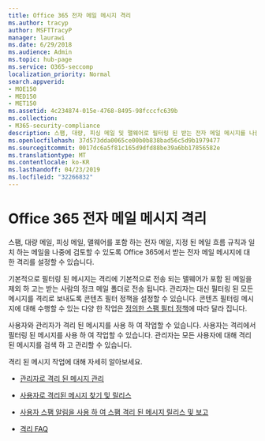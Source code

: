```yaml
---
title: Office 365 전자 메일 메시지 격리
ms.author: tracyp
author: MSFTTracyP
manager: laurawi
ms.date: 6/29/2018
ms.audience: Admin
ms.topic: hub-page
ms.service: O365-seccomp
localization_priority: Normal
search.appverid:
- MOE150
- MED150
- MET150
ms.assetid: 4c234874-015e-4768-8495-98fcccfc639b
ms.collection:
- M365-security-compliance
description: 스팸, 대량, 피싱 메일 및 맬웨어로 필터링 된 받는 전자 메일 메시지를 나중에 검토할 수 있도록 Office 365에서 받는 전자 메일 메시지에 대 한 격리를 설정할 수 있습니다.
ms.openlocfilehash: 37d573dda0065ce00b0b838bad56c5d9b1979477
ms.sourcegitcommit: 0017dc6a5f81c165d9dfd88be39a6bb17856582e
ms.translationtype: MT
ms.contentlocale: ko-KR
ms.lasthandoff: 04/23/2019
ms.locfileid: "32266832"
---
```

# <a name="quarantine-email-messages-in-office-365"></a>Office 365 전자 메일 메시지 격리

스팸, 대량 메일, 피싱 메일, 맬웨어를 포함 하는 전자 메일, 지정 된 메일 흐름 규칙과 일치 하는 메일을 나중에 검토할 수 있도록 Office 365에서 받는 전자 메일 메시지에 대 한 격리를 설정할 수 있습니다.
  
기본적으로 필터링 된 메시지는 격리에 기본적으로 전송 되는 맬웨어가 포함 된 메일을 제외 하 고는 받는 사람의 정크 메일 폴더로 전송 됩니다. 관리자는 대신 필터링 된 모든 메시지를 격리로 보내도록 콘텐츠 필터 정책을 설정할 수 있습니다. 콘텐츠 필터링 메시지에 대해 수행할 수 있는 다양 한 작업은 [정의한 스팸 필터 정책](https://go.microsoft.com/fwlink/?LinkId=799736)에 따라 달라 집니다.
  
사용자와 관리자가 격리 된 메시지를 사용 하 여 작업할 수 있습니다. 사용자는 격리에서 필터링 된 메시지를 사용 하 여 작업할 수 있습니다. 관리자는 모든 사용자에 대해 격리 된 메시지를 검색 하 고 관리할 수 있습니다.
  
격리 된 메시지 작업에 대해 자세히 알아보세요.
  
- [관리자로 격리 된 메시지 관리](manage-quarantined-messages-and-files.md)
    
- [사용자로 격리된 메시지 찾기 및 릴리스](find-and-release-quarantined-messages-as-a-user.md)
    
- [사용자 스팸 알림을 사용 하 여 스팸 격리 된 메시지 릴리스 및 보고](use-spam-notifications-to-release-and-report-quarantined-messages.md)
    
- [격리 FAQ](quarantine-faq.md)
    


